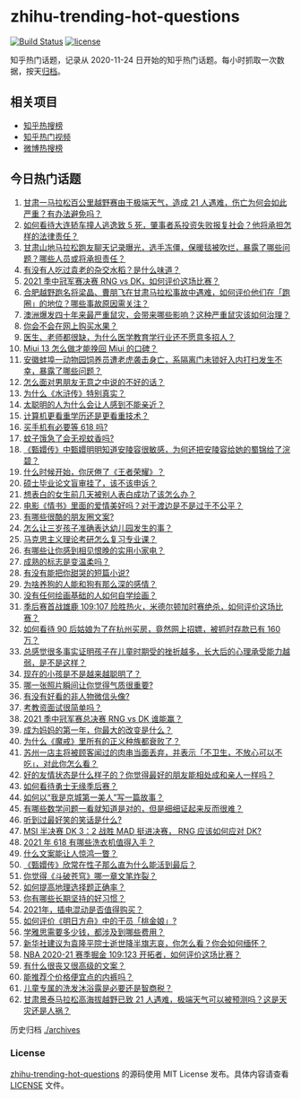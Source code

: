 # zhihu-trending-hot-questions

[![Build Status](https://github.com/justjavac/zhihu-trending-hot-questions/workflows/ci/badge.svg?branch=master)](https://github.com/justjavac/zhihu-trending-hot-questions/actions)
[![license](https://img.shields.io/github/license/justjavac/zhihu-trending-hot-questions)](https://github.com/justjavac/zhihu-trending-hot-questions/blob/master/LICENSE)

知乎热门话题，记录从 2020-11-24 日开始的知乎热门话题。每小时抓取一次数据，按天[归档](./archives)。

## 相关项目

- [知乎热搜榜](https://github.com/justjavac/zhihu-trending-top-search)
- [知乎热门视频](https://github.com/justjavac/zhihu-trending-hot-video)
- [微博热搜榜](https://github.com/justjavac/weibo-trending-hot-search)

## 今日热门话题

<!-- BEGIN -->
<!-- 最后更新时间 Mon May 24 2021 01:35:44 GMT+0800 (China Standard Time) -->

1. [甘肃一马拉松百公里越野赛由于极端天气，造成 21
   人遇难，伤亡为何会如此严重？有办法避免吗？](https://www.zhihu.com/question/460921357)
2. [如何看待大连轿车撞人逃逸致 5
   死，肇事者系投资失败报复社会？他将承担怎样的法律责任？](https://www.zhihu.com/question/460975066)
3. [甘肃山地马拉松跑友聊天记录曝光，选手冻僵，保暖毯被吹烂，暴露了哪些问题？哪些人员或将承担责任？](https://www.zhihu.com/question/460936873)
4. [有没有人吃过袁老的杂交水稻？是什么味道？](https://www.zhihu.com/question/387581217)
5. [2021 季中冠军赛决赛 RNG vs DK，如何评价这场比赛？](https://www.zhihu.com/question/461037428)
6. [合肥越野跑名将梁晶、曹朋飞在甘肃马拉松事故中遇难，如何评价他们在「跑圈」的地位？哪些事故原因需关注？](https://www.zhihu.com/question/461006549)
7. [澳洲爆发四十年来最严重鼠灾，会带来哪些影响？这种严重鼠灾该如何治理？](https://www.zhihu.com/question/460691340)
8. [你会不会在网上购买水果？](https://www.zhihu.com/question/369801334)
9. [医生、老师都很缺，为什么医学教育学行业还不愿意多招人？](https://www.zhihu.com/question/455946878)
10. [Miui 13 怎么做才能挽回 Miui 的口碑？](https://www.zhihu.com/question/460390365)
11. [安徽蚌埠一动物园饲养员遭老虎袭击身亡，系隔离门未锁好入内打扫发生不幸，暴露了哪些问题？](https://www.zhihu.com/question/461014605)
12. [怎么面对男朋友无意之中说的不好的话？](https://www.zhihu.com/question/460839405)
13. [为什么《水浒传》特别真实？](https://www.zhihu.com/question/445932631)
14. [太聪明的人为什么会让人感到不能亲近？](https://www.zhihu.com/question/449801792)
15. [计算机更看重学历还是更看重技术？](https://www.zhihu.com/question/454783960)
16. [买手机有必要等 618 吗?](https://www.zhihu.com/question/457283212)
17. [蚊子饿急了会无视蚊香吗?](https://www.zhihu.com/question/374704654)
18. [《甄嬛传》中甄嬛明明知道安陵容很敏感，为何还把安陵容给她的蜀锦给了浣碧？](https://www.zhihu.com/question/325114276)
19. [什么时候开始，你厌倦了《王者荣耀》？](https://www.zhihu.com/question/459401567)
20. [硕士毕业论文盲审挂了，该不该申诉？](https://www.zhihu.com/question/398964694)
21. [想表白的女生前几天被别人表白成功了该怎么办？](https://www.zhihu.com/question/457390121)
22. [电影《情书》里面的爱情美好吗？对于渡边是不是过于不公平？](https://www.zhihu.com/question/311035807)
23. [有哪些很酷的朋友圈文案?](https://www.zhihu.com/question/346046856)
24. [怎么让三岁孩子准确表达幼儿园发生的事？](https://www.zhihu.com/question/455057144)
25. [马克思主义理论考研怎么复习专业课？](https://www.zhihu.com/question/64680706)
26. [有哪些让你感到相见恨晚的实用小家电？](https://www.zhihu.com/question/425277382)
27. [成熟的标志是变温柔吗？](https://www.zhihu.com/question/458040513)
28. [有没有能把你甜哭的短篇小说?](https://www.zhihu.com/question/333114370)
29. [为啥养狗的人能和狗有那么深的感情？](https://www.zhihu.com/question/413857398)
30. [没有任何绘画基础的人如何自学绘画？](https://www.zhihu.com/question/21095093)
31. [季后赛首战雄鹿 109:107
    险胜热火，米德尔顿加时赛绝杀，如何评价这场比赛？](https://www.zhihu.com/question/460920931)
32. [如何看待 90 后姑娘为了在杭州买房，竟然网上招嫖，被抓时存款已有 160
    万？](https://www.zhihu.com/question/460671555)
33. [总感觉很多事实证明孩子在儿童时期受的挫折越多，长大后的心理承受能力越弱，是不是这样？](https://www.zhihu.com/question/266704437)
34. [现在的小孩是不是越来越聪明了？](https://www.zhihu.com/question/454361471)
35. [哪一张照片瞬间让你觉得气质很重要?](https://www.zhihu.com/question/297341335)
36. [有没有好看的非人物微信头像?](https://www.zhihu.com/question/387563344)
37. [考教资面试很简单吗？](https://www.zhihu.com/question/453353319)
38. [2021 季中冠军赛总决赛 RNG vs DK 谁能赢？](https://www.zhihu.com/question/460911288)
39. [成为妈妈的第一年，你最大的改变是什么？](https://www.zhihu.com/question/445013316)
40. [为什么《魔戒》里所有的正义种族都衰败了？](https://www.zhihu.com/question/457060439)
41. [苏州一店主将被顾客闻过的肉串当面丢弃，并表示「不卫生，不放心可以不吃」，对此你怎么看？](https://www.zhihu.com/question/460604746)
42. [好的友情状态是什么样子的？你觉得最好的朋友能相处成和亲人一样吗？](https://www.zhihu.com/question/460839642)
43. [如何看待勇士无缘季后赛？](https://www.zhihu.com/question/460793468)
44. [如何以“我是京城第一美人”写一篇故事？](https://www.zhihu.com/question/437673871)
45. [有哪些数学问题一看就知道是对的，但是细细证起来反而很难？](https://www.zhihu.com/question/459708225)
46. [听到过最好笑的笑话是什么?](https://www.zhihu.com/question/458232484)
47. [MSI 半决赛 DK 3：2 战胜 MAD 挺进决赛， RNG 应该如何应对
    DK?](https://www.zhihu.com/question/460911302)
48. [2021 年 618 有哪些洗衣机值得入手？](https://www.zhihu.com/question/457255379)
49. [什么文案能让人惊鸿一瞥？](https://www.zhihu.com/question/451181423)
50. [《甄嬛传》欣常在性子那么直为什么能活到最后？](https://www.zhihu.com/question/459465431)
51. [你觉得《斗破苍穹》哪一章文笔炸裂？](https://www.zhihu.com/question/455079084)
52. [如何提高地理选择题正确率？](https://www.zhihu.com/question/337971922)
53. [你有哪些长期坚持的好习惯？](https://www.zhihu.com/question/447430462)
54. [2021年，插电混动是否值得购买？](https://www.zhihu.com/question/460152359)
55. [如何评价《明日方舟》中的干员「桃金娘」?](https://www.zhihu.com/question/460102315)
56. [学雅思需要多少钱，都涉及到哪些费用？](https://www.zhihu.com/question/360178959)
57. [新华社建议为袁隆平院士逝世降半旗志哀，你怎么看？你会如何缅怀？](https://www.zhihu.com/question/460853429)
58. [NBA 2020-21 赛季掘金 109:123
    开拓者，如何评价这场比赛？](https://www.zhihu.com/question/460937287)
59. [有什么很丧又很高级的文案？](https://www.zhihu.com/question/444780653)
60. [能推荐个价格便宜点的内裤吗？](https://www.zhihu.com/question/408737469)
61. [儿童专属的洗发沐浴露是必要还是智商税？](https://www.zhihu.com/question/460350405)
62. [甘肃景泰马拉松高海拔越野已致 21
    人遇难，极端天气可以被预测吗？这是天灾还是人祸？](https://www.zhihu.com/question/460923810)

<!-- END -->

历史归档 [./archives](./archives)

### License

[zhihu-trending-hot-questions](https://github.com/justjavac/zhihu-trending-hot-questions)
的源码使用 MIT License 发布。具体内容请查看 [LICENSE](./LICENSE) 文件。

